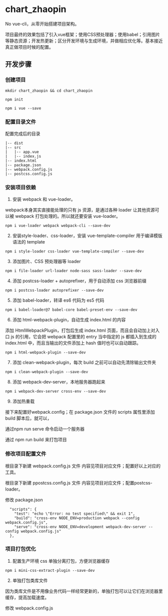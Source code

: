 # chart_zhaopin

No vue-cli，从零开始搭建项目架构。

项目最终的效果包括了引入vue框架；使用CSS预处理器；使用babel；引用图片等静态资源；开发热更新；区分开发环境与生成环境，并做相应优化等。基本接近真正做项目时候的配置。

## 开发步骤

### 创建项目

```
mkdir chart_zhaopin && cd chart_zhaopin

npm init

npm i vue --save
```

### 配置目录文件

配置完成后的目录

```
|-- dist
|-- src
|   |-- app.vue      
|   |-- index.js
|-- index.html
|-- package.json
|-- webpack.config.js
|-- postcss.config.js
```

### 安装项目依赖

1. 安装 webpack 和 vue-loader。

webpack本身其实直接能处理的只有 js 资源，是通过各种 loader 让其他资源可以被 webpack 打包处理的。所以就还要安装 vue-loader。

```
npm i vue-loader webpack webpack-cli --save-dev
```

2. 安装style-loader、css-loader，安装 vue-template-compiler 用于编译模版语法的 template

```
npm i style-loader css-loader vue-template-compiler --save-dev
```

3. 添加图片、CSS 预处理器等 loader

```
npm i file-loader url-loader node-sass sass-loader --save-dev
```

4. 添加 postcss-loader + autoprefixer，用于自动添加 css 浏览器前缀

```
npm i postcss-loader autoprefixer --save-dev
```

5. 添加 babel-loader，转译 es6 代码为 es5 代码

```
npm i babel-loader@7 babel-core babel-preset-env --save-dev
```

6. 添加 html-webpack-plugin，自动生成 index.html 的内容

添加 HtmlWebpackPlugin，打包后生成 index.html 页面，而且会自动加上对入口 js 的引用，它会把 webpack 配置里的 entry 当中指定的 js 都插入到生成的 index.html 中，而且当输出的文件添加上 hash 值时也可以自动跟踪。

```
npm i html-webpack-plugin --save-dev
```

7. 添加 clean-webpack-plugin，每次 build 之前可以自动先清除输出文件夹

```
npm i clean-webpack-plugin --save-dev
```

8. 添加 webpack-dev-server，本地服务器跑起来

```
npm i webpack-dev-server cross-env --save-dev
```

9. 添加热重载



接下来配置好webpack.config；在 package.json 文件的 scripts 属性里添加 build 脚本后，就可以，

通过npm run serve 命令启动一个服务器

通过 npm run build 来打包项目

### 修改项目配置文件

根目录下新建 webpack.config.js 文件 内容见项目对应文件；配置好以上对应的工具。

根目录下新建 ppostcss.config.js 文件 内容见项目对应文件；配置postcss-loader。

修改 package.json

```
  "scripts": {
    "test": "echo \"Error: no test specified\" && exit 1",
    "build": "cross-env NODE_ENV=production webpack --config webpack.config.js",
    "serve": "cross-env NODE_ENV=development webpack-dev-server --config webpack.config.js"
  },
```

### 项目打包优化


1. 配置生产环境 css 单独分离打包，方便浏览器缓存

```
npm i mini-css-extract-plugin --save-dev
```

2. 单独打包类库文件

因为类库文件是不用像业务代码一样经常更新的，单独打包可以让它们在浏览器里缓存，提高加载速度。

修改 webpack.config.js